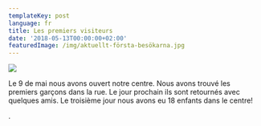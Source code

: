 ```yaml
---
templateKey: post
language: fr
title: Les premiers visiteurs
date: '2018-05-13T00:00:00+02:00'
featuredImage: /img/aktuellt-första-besökarna.jpg
---
```

![](/img/aktuellt-första-besökarna.jpg)

Le 9 de mai nous avons ouvert notre centre. Nous avons trouvé les premiers garçons dans la rue. Le jour prochain ils sont retournés avec quelques amis. Le troisième jour nous avons eu 18 enfants dans le centre!

.
